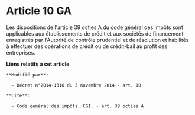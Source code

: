 # Article 10 GA

Les dispositions de l'article 39 octies A du code général des impôts sont applicables   aux établissements de crédit et aux
sociétés de financement enregistrés par l'Autorité de contrôle prudentiel et de résolution et habilités à effectuer des
opérations de crédit ou de crédit-bail au profit des entreprises.

**Liens relatifs à cet article**

	**Modifié par**:

	  - Décret n°2014-1316 du 3 novembre 2014 - art. 10

	**Cite**:

	  - Code général des impôts, CGI. - art. 39 octies A
